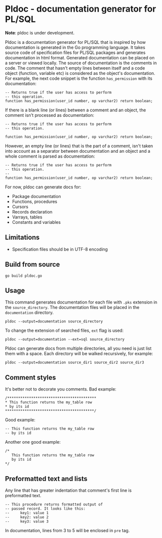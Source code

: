 # Pldoc -  documentation generator for PL/SQL

**Note**: pldoc is under development.

Pldoc is a documentation generator for PL/SQL that is inspired by how documentation
is generated in the Go programming language. It takes source code of specification files for
PL/SQL packages and generates documentation in html format. Generated documentation can
be placed on a server or viewed locally. The source of documentation is the comments in
code. The comment that hasn't empty lines between itself and a code object (function, variable etc)
is considered as the object's documentation. For example, the next code snippet is
the function `has_permission` with its documentation:

```
-- Returns true if the user has access to perform
-- this operation.
function has_permission(user_id number, op varchar2) return boolean;
```

If there is a blank line (or lines) between a comment and an object, the comment
isn't processed as documentation:

```
-- Returns true if the user has access to perform
-- this operation.

function has_permission(user_id number, op varchar2) return boolean;
```

However, an empty line (or lines) that is the part of a comment, isn't taken into account
as a separator between documentation and an object and a whole comment
is parsed as documentation:

```
-- Returns true if the user has access to perform
-- this operation.
--
function has_permission(user_id number, op varchar2) return boolean;
```

For now, pldoc can generate docs for:

- Package documentation
- Functions, procedures
- Cursors
- Records declaration
- Varrays, tables
- Constants and variables
 
## Limitations

- Specification files should be in UTF-8 encoding

## Build from source
```
go build pldoc.go
```

## Usage

This command generates documentation for each file with `.pks` extension
in the `source_directory`. The documentation files will be placed in the
`documentation` directory. 
```
pldoc --output=documentation source_directory
```

To change the extension of searched files, `ext` flag is used:

```
pldoc --output=documentation --ext=sql source_directory
```

Pldoc can generate docs from multiple directories, all you need is just list them with a space. Each
directory will be walked recursively, for example:

```
pldoc --output=documentation source_dir1 source_dir2 source_dir3
```
## Comment styles

It's better not to decorate you comments. Bad example:

```
/*****************************************
* This function returns the my_table row
* by its id
*****************************************/
```

Good example:

```
-- This function returns the my_table row
-- by its id
```

Another one good example:

```
/*
   This function returns the my_table row
   by its id
*/
```

## Preformatted text and lists

Any line that has greater indentation that comment's first line
is preformatted text.

```
-- This procedure returns formatted output of
-- passed record. It looks like this:
--     key1: value 1
--     key2: value 2
--     key3: value 3
```

In documentation, lines from 3 to 5 will be enclosed in
`pre` tag.
